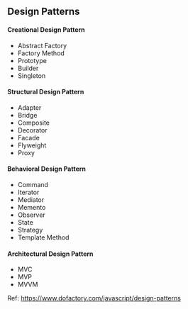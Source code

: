 ## Design Patterns
#### Creational Design Pattern
 - Abstract Factory
 - Factory Method
 - Prototype
 - Builder
 - Singleton

#### Structural Design Pattern
 - Adapter
 - Bridge
 - Composite
 - Decorator
 - Facade
 - Flyweight
 - Proxy

#### Behavioral Design Pattern
 - Command
 - Iterator
 - Mediator
 - Memento
 - Observer
 - State
 - Strategy
 - Template Method

#### Architectural Design Pattern
 - MVC
 - MVP
 - MVVM

Ref: https://www.dofactory.com/javascript/design-patterns